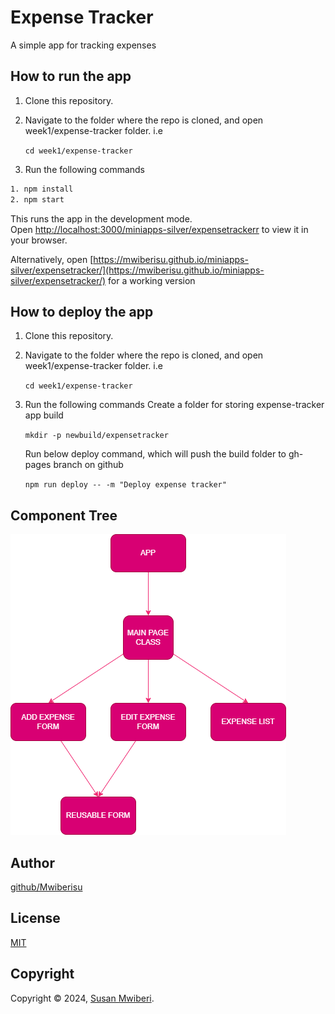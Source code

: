 # Expense Tracker

A simple app for tracking expenses

## How to run the app

1. Clone this repository.
2. Navigate to the folder where the repo is cloned, and open week1/expense-tracker folder. i.e

   `cd week1/expense-tracker`

3. Run the following commands

```bash
1. npm install
2. npm start
```

This runs the app in the development mode.\
Open [http://localhost:3000/miniapps-silver/expensetrackerr](http://localhost:3000/miniapps-silver/expensetracker) to view it in your browser.

Alternatively, open [https://mwiberisu.github.io/miniapps-silver/expensetracker/](https://mwiberisu.github.io/miniapps-silver/expensetracker/) for a working version

## How to deploy the app

1. Clone this repository.
2. Navigate to the folder where the repo is cloned, and open week1/expense-tracker folder. i.e

   `cd week1/expense-tracker`

3. Run the following commands
   Create a folder for storing expense-tracker app build

   `mkdir -p newbuild/expensetracker`

   Run below deploy command, which will push the build folder to gh-pages branch on github

   `npm run deploy -- -m "Deploy expense tracker"`

## Component Tree

![component tree](components.png)

## Author

[github/Mwiberisu](https://github.com/Mwiberisu)

## License

[MIT](https://choosealicense.com/licenses/mit/)

## Copyright

Copyright © 2024, [Susan Mwiberi](https://github.com/Mwiberisu).
